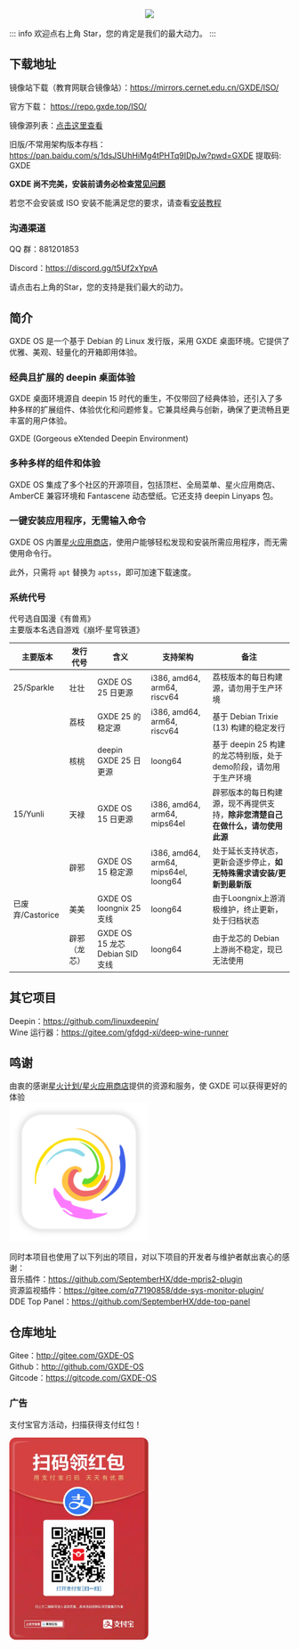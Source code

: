 <center><img src=/new-logo-long.png width=300/></center>



::: info
欢迎点右上角 Star，您的肯定是我们的最大动力。
:::

## 下载地址

镜像站下载（教育网联合镜像站）：https://mirrors.cernet.edu.cn/GXDE/ISO/

官方下载： https://repo.gxde.top/ISO/

镜像源列表：[点击这里查看](mirrors.md)

旧版/不常用架构版本存档：https://pan.baidu.com/s/1dsJSUhHiMg4tPHTq9IDpJw?pwd=GXDE 提取码: GXDE


**GXDE 尚不完美，安装前请务必检查[常见问题](faq.md)**

若您不会安装或 ISO 安装不能满足您的要求，请查看[安装教程](install.md)

### 沟通渠道

QQ 群：881201853

Discord：https://discord.gg/t5Uf2xYpvA

请点击右上角的Star，您的支持是我们最大的动力。


## 简介

GXDE OS 是一个基于 Debian 的 Linux 发行版，采用 GXDE 桌面环境。它提供了优雅、美观、轻量化的开箱即用体验。

### 经典且扩展的 deepin 桌面体验

GXDE 桌面环境源自 deepin 15 时代的重生，不仅带回了经典体验，还引入了多种多样的扩展组件、体验优化和问题修复。它兼具经典与创新，确保了更流畅且更丰富的用户体验。

GXDE (Gorgeous eXtended Deepin Environment)

### 多种多样的组件和体验

GXDE OS 集成了多个社区的开源项目，包括顶栏、全局菜单、星火应用商店、AmberCE 兼容环境和 Fantascene 动态壁纸。它还支持 deepin Linyaps 包。

### 一键安装应用程序，无需输入命令

GXDE OS 内置[星火应用商店](https://gitee.com/spark-store-project/)，使用户能够轻松发现和安装所需应用程序，而无需使用命令行。

此外，只需将 `apt` 替换为 `aptss`，即可加速下载速度。


### 系统代号
代号选自国漫《有兽焉》  
主要版本名选自游戏《崩坏·星穹铁道》

| 主要版本 | 发行代号  | 含义 |  支持架构 | 备注 |
|---| --- | --- | --- | --- |
| 25/Sparkle  | 壮壮 | GXDE OS 25 日更源  | i386, amd64, arm64, riscv64 | 荔枝版本的每日构建源，请勿用于生产环境 |
| | 荔枝 | GXDE 25 的稳定源  | i386, amd64, arm64, riscv64 | 基于 Debian Trixie (13) 构建的稳定发行 |
| | 核桃 | deepin GXDE 25 日更源 | loong64 | 基于 deepin 25 构建的龙芯特别版，处于demo阶段，请勿用于生产环境| 
| 15/Yunli | 天禄 |  GXDE OS 15 日更源  | i386, amd64, arm64, mips64el | 辟邪版本的每日构建源，现不再提供支持，**除非您清楚自己在做什么，请勿使用此源** |
| | 辟邪 |  GXDE OS 15 稳定源  | i386, amd64, arm64, mips64el, loong64 | 处于延长支持状态，更新会逐步停止，**如无特殊需求请安装/更新到最新版** |
| 已废弃/Castorice | 美美 | GXDE OS loongnix 25 支线 |  loong64 | 由于Loongnix上游消极维护，终止更新，处于归档状态 |
| | 辟邪（龙芯） | GXDE OS 15 龙芯 Debian SID 支线 | loong64 | 由于龙芯的 Debian 上游尚不稳定，现已无法使用 |



## 其它项目

Deepin：https://github.com/linuxdeepin/  
Wine 运行器：https://gitee.com/gfdgd-xi/deep-wine-runner  

## 鸣谢

由衷的感谢[星火计划/星火应用商店](https://gitee.com/spark-store-project/)提供的资源和服务，使 GXDE 可以获得更好的体验  
<img src="/install/spark-store.svg" width="250"  />

同时本项目也使用了以下列出的项目，对以下项目的开发者与维护者献出衷心的感谢：  
音乐插件：https://github.com/SeptemberHX/dde-mpris2-plugin  
资源监视插件：https://gitee.com/q77190858/dde-sys-monitor-plugin/  
DDE Top Panel：https://github.com/SeptemberHX/dde-top-panel

## 仓库地址

Gitee：http://gitee.com/GXDE-OS  
Github：http://github.com/GXDE-OS  
Gitcode：https://gitcode.com/GXDE-OS


### 广告

支付宝官方活动，扫描获得支付红包！

<p><img src="/install/advertisement0.jpg" width="250" ></p>
